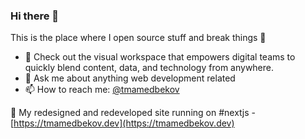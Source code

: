 ### Hi there 👋

This is the place where I open source stuff and break things 🤣

- 🔭 Check out the visual workspace that empowers digital teams to quickly blend content, data, and technology from anywhere.
- 💬 Ask me about anything web development related
- 📫 How to reach me: [@tmamedbekov](https://twitter.com/tmamedbekov)

📕 My redesigned and redeveloped site running on #nextjs - [https://tmamedbekov.dev](https://tmamedbekov.dev)
